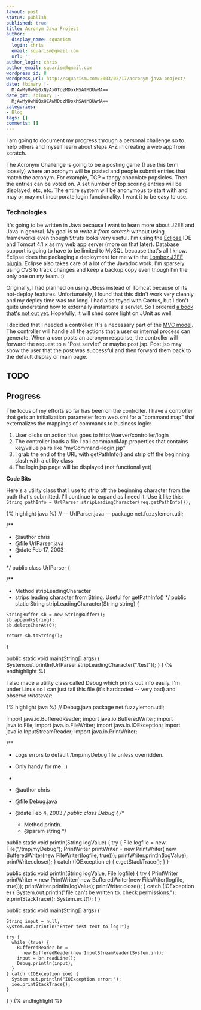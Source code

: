 ```yaml
---
layout: post
status: publish
published: true
title: Acronym Java Project
author:
  display_name: squarism
  login: chris
  email: squarism@gmail.com
  url: ''
author_login: chris
author_email: squarism@gmail.com
wordpress_id: 8
wordpress_url: http://squarism.com/2003/02/17/acronym-java-project/
date: !binary |-
  MjAwMy0wMi0xNyAxOTozMDoxMSAtMDUwMA==
date_gmt: !binary |-
  MjAwMy0wMi0xOCAwMDozMDoxMSAtMDUwMA==
categories:
- Blog
tags: []
comments: []
---
```

I am going to document my progress through a personal challenge so to help others and myself learn about steps A-Z in creating a web app from scratch.



The Acronym Challenge is going to be a posting game (I use this term loosely) where an acronym will be posted and people submit entries that match the acronym.  For example, TCP = tangy chocolate popsicles.  Then the entries can be voted on.  A set number of top scoring entries will be displayed, etc, etc.  The entire system will be anonymous to start with and may or may not incorporate login functionality.  I want it to be easy to use.



### Technologies

It's going to be written in Java because I want to learn more about J2EE and Java in general.  My goal is to _write it from scratch_ without using frameworks even though Struts looks very useful.  I'm using the [Eclipse](http://www.eclipse.org/) IDE and Tomcat 4.1.x as my web app server (more on that later).  Database support is going to have to be limited to MySQL because that's all I know.  Eclipse does the packaging a deployment for me with the [Lomboz J2EE plugin](http://eclipse-plugins.2y.net/).  Eclipse also takes care of a lot of the Javadoc work.  I'm sparsely using CVS to track changes and keep a backup copy even though I'm the only one on my team.  :)

<!-- more -->

Originally, I had planned on using JBoss instead of Tomcat because of its hot-deploy features.  Unfortunately, I found that this didn't work very cleanly and my deploy time was too long.  I had also toyed with Cactus, but I don't quite understand how to externally instantiate a servlet.  So I ordered [a book that's not out yet](http://www.oreilly.com/catalog/jextprockbk/).  Hopefully, it will shed some light on JUnit as well.



I decided that I needed a controller.  It's a necessary part of the [MVC model](http://java.sun.com/blueprints/patterns/MVC.html).  The controller will handle all the actions that a user or internal process can generate.  When a user posts an acronym response, the controller will forward the request to a "Post servlet" or maybe post.jsp.  Post.jsp may show the user that the post was successful and then forward them back to the default display or main page.



## TODO

## Progress

The focus of my efforts so far has been on the controller.  I have a controller that gets an initialization parameter from web.xml for a "command map" that externalizes the mappings of commands to business logic:

1.  User clicks on action that goes to http://server/controller/login
2.  The controller loads a file I call commandMap.properties that contains key/value pairs like "myCommand=login.jsp"
3.  I grab the end of the URL with getPathInfo() and strip off the beginning slash with a utility class
4.  The login.jsp page will be displayed (not functional yet)


**Code Bits**


Here's a utility class that I use to strip off the beginning character from the path that's submitted.  I'll continue to expand as I need it.  Use it like this:
`String pathInfo = UrlParser.stripLeadingCharacter(req.getPathInfo());`

{% highlight java %}
// -- UrlParser.java --
package net.fuzzylemon.util;

/**
 * @author chris
 * @file UrlParser.java
 * @date Feb 17, 2003
 *
 */
public class UrlParser {

  /**
   * Method stripLeadingCharacter
   * strips leading character from String.
 Useful for getPathInfo()
   */
  public static String stripLeadingCharacter(String string) {

    StringBuffer sb = new StringBuffer();
    sb.append(string);
    sb.deleteCharAt(0);

    return sb.toString();
  }

  public static void main(String[] args) {
    System.out.println(UrlParser.stripLeadingCharacter("/test"));
  }
}
{% endhighlight %}




I also made a utility class called Debug which prints out info easily.  I'm under Linux so I can just tail this file (it's hardcoded -- very bad) and observe _whatever_:


{% highlight java %}
// Debug.java
package net.fuzzylemon.util;

import java.io.BufferedReader;
import java.io.BufferedWriter;
import java.io.File;
import java.io.FileWriter;
import java.io.IOException;
import java.io.InputStreamReader;
import java.io.PrintWriter;

/**
 * Logs errors to default /tmp/myDebug file unless overridden.

 * Only handy for **me**. :)
 *
 * @author  chris
 * @file  Debug.java
 * @date  Feb 4, 2003
 */
public class Debug {
  /**
   * Method println.
   * @param string
   */

  public static void println(String logValue) {
    try {
      File logfile = new File("/tmp/myDebug");
      PrintWriter printWriter =
        new PrintWriter(
          new BufferedWriter(new FileWriter(logfile, true)));
      printWriter.println(logValue);
      printWriter.close();
    } catch (IOException e) {
      e.getStackTrace();
    }
  }

  public static void println(String logValue, File logfile) {
    try {
      PrintWriter printWriter =
        new PrintWriter(
          new BufferedWriter(new FileWriter(logfile, true)));
      printWriter.println(logValue);
      printWriter.close();
    } catch (IOException e) {
      System.out.println("file can't be written to.  check permissions.");
      e.printStackTrace();
      System.exit(1);
    }
  }

  public static void main(String[] args) {

    String input = null;
    System.out.println("Enter test text to log:");

    try {
      while (true) {
        BufferedReader br =
          new BufferedReader(new InputStreamReader(System.in));
        input = br.readLine();
        Debug.println(input);
      }
    } catch (IOException ioe) {
      System.out.println("IOException error:");
      ioe.printStackTrace();
    }

  }
}
{% endhighlight %}
